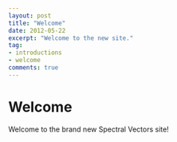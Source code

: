 ```yaml
---
layout: post
title: "Welcome"
date: 2012-05-22
excerpt: "Welcome to the new site."
tag: 
- introductions 
- welcome
comments: true
---
```

# Welcome

Welcome to the brand new Spectral Vectors site!
